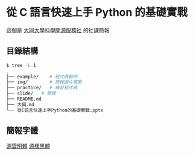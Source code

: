 # 從 C 語言快速上手 Python 的基礎實戰

這個是 [大同大學科學開源服務社](https://github.com/TTUSSC) 的社課簡報

## 目錄結構

```bash
$ tree -L 1
.
├── example/    # 程式碼範例
├── img/        # 簡報圖片檔案
├── practice/   # 練習程式碼
├── slide/   # 簡報
├── README.md
├── 大綱.md
└── 從C語言快速上手Python的基礎實戰.pptx
```

## 簡報字體

[源雲明體](https://github.com/ButTaiwan/genwan-font)
[源樣黑體](https://github.com/ButTaiwan/genyog-font)

